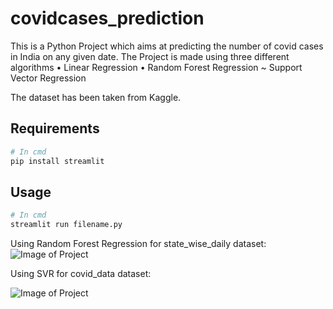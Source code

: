 # covidcases_prediction

This is a Python Project which aims at predicting the number of covid cases in India on any given date.
The Project is made using three different algorithms 
• Linear Regression
• Random Forest Regression
~ Support Vector Regression


The dataset has been taken from Kaggle.


## Requirements

```sh
# In cmd
pip install streamlit
```

## Usage

```sh
# In cmd
streamlit run filename.py
```

Using Random Forest Regression for state_wise_daily dataset:
![Image of Project](https://raw.githubusercontent.com/ayeshafalak/covidcases_prediction/main/covidimg1.png)

Using SVR for covid_data dataset:

![Image of Project](https://raw.githubusercontent.com/ayeshafalak/covidcases_prediction/main/Screenshot%202021-06-07%20at%201.11.31%20AM.png)



